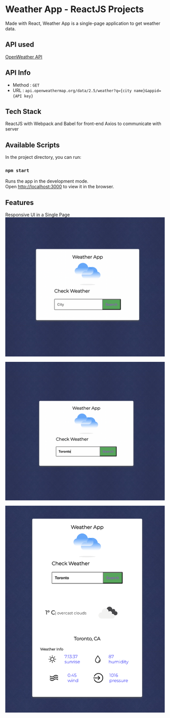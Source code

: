 
# Weather App - ReactJS Projects
Made with React, Weather App is a single-page application to get weather data.

## API used
[OpenWeather API](https://openweathermap.org/)

## API Info
* Method : `GET`
* URL : `api.openweathermap.org/data/2.5/weather?q={city name}&appid={API key}`

## Tech Stack
ReactJS with Webpack and Babel for front-end
Axios to communicate with server 

## Available Scripts

In the project directory, you can run:

### `npm start`

Runs the app in the development mode.\
Open [http://localhost:3000](http://localhost:3000) to view it in the browser.


## Features
Responsive UI in a Single Page
!["Landing Page"](https://github.com/BipulChau/Weather-App/blob/master/app-images/Landing-page.png?raw=true)

!["Search Input"](https://github.com/BipulChau/Weather-App/blob/master/app-images/Search-input.png?raw=true)

![Search Result](https://github.com/BipulChau/Weather-App/blob/master/app-images/Search-Result.png?raw=true)
